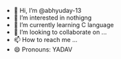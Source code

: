 - 👋 Hi, I’m @abhyuday-13
- 👀 I’m interested in nothigng
- 🌱 I’m currently learning C language
- 💞️ I’m looking to collaborate on ...
- 📫 How to reach me ...
- 😄 Pronouns:  YADAV

<!---
abhyuday-13/abhyuday-13 is a ✨ special ✨ repository because its `README.md` (this file) appears on your GitHub profile.
You can click the Preview link to take a look at your changes.
--->
